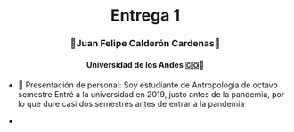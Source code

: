 <h1 align="center">Entrega 1</h1>
<h3 align="center">🎇Juan Felipe Calderón Cardenas🎇 </h3> 
<h4 align="center">Universidad de los Andes 🇨🇴🗻</h4>

- 🎃 Presentación de personal: Soy estudiante de Antropologia de octavo semestre
Entré a la universidad en 2019, justo antes de la pandemia, por lo que dure casi dos semestres antes de entrar a la pandemia

- 